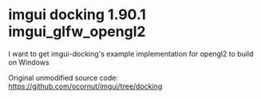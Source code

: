 # imgui docking 1.90.1 imgui_glfw_opengl2
I want to get imgui-docking's example implementation for opengl2 to build on Windows 

Original unmodified source code: https://github.com/ocornut/imgui/tree/docking
